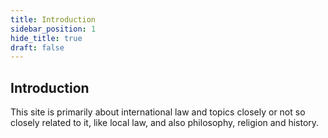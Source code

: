 ```yaml
---
title: Introduction 
sidebar_position: 1
hide_title: true
draft: false 
---
```


## Introduction 

This site is primarily about international law and topics closely or not so closely related to it, like local law, and also philosophy, religion and history. 